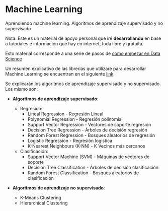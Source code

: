 # Machine Learning
Aprendiendo machine learning. Algoritmos de aprendizaje supervisado y no supervisado

Nota: Este es un material de apoyo personal que iré **desarrollando** en base a tutoriales e información que hay en internet, toda libre y gratuita. 

Esto material corresponde a una serie de pasos de [como empezar en Data Science](https://github.com/francomanca93/Data-Visualization/blob/master/DataScientist-spanish.md) 

Un resumen explicativo de las librerias que utilizaré para desarrollar Machine Learning se encuentran en el siguiente [link](https://github.com/francomanca93/MachineLearning/blob/master/librerias/librerias.md)

Se explicarán los algoritmos de aprendizaje supervisado y no supervisado. Los mismo son:

- **Algoritmos de aprendizaje supervisado**:
    - Regresión: 
        - Lineal Regression - Regresión Lineal
        - Polynomial Regression - Regresión polinomial
        - Support Vector Regression - Vectores de soporte regresión
        - Decision Tree Regression - Árboles de decisión regresión
        - Random Forest Regression - Bosques aleatorios de regresión
        - Logistic Regression - Regresión logistica
        - K-Nearest Neighbours (K-NN) - K Vecinos más cercanos
    - Clasificación:
        - Support Vector Machine (SVM) - Máquinas de vectores de soporte
        - Decision Tree Classification - Árboles de decisión clasificación
        - Random Forest Classification - Bosques aleatorios de clasificación

- **Algoritmos de aprendizaje no supervisado**:
    - K-Means Clustering
    - Hierarchical Clustering